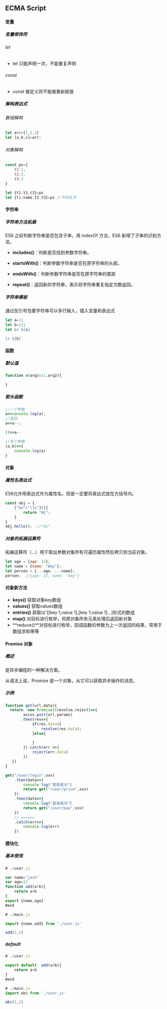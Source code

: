 ## ECMA Script

#### 变量

##### 变量修饰符

###### let

+ let 只能声明一次，不能重复声明

###### const

+ const 被定义将不能被重新赋值

##### 解构表达式

###### 数组解构

~~~js
let arr=[1,2,3]
let [a,b,c]=arr;
~~~



###### 对象解构

~~~js
const ps={
    t1:1,
    t2:2,
    t3:3
}

let {t1,t2,t3}=ps
let {t1:name,t2,t3}=ps //不同名字

~~~

#### 字符串

##### 字符串方法拓展

ES6 之前判断字符串是否包含子串，用 indexOf 方法，ES6 新增了子串的识别方法。

- **includes()**：判断是否找到参数字符串。

- **startsWith()**：判断参数字符串是否在原字符串的头部。

- **endsWith()**：判断参数字符串是否在原字符串的尾部

- **repeat()**：返回新的字符串，表示将字符串重复指定次数返回。

  

##### 字符串模板

通过反引号包裹字符串可以多行输入，插入变量和表达式

~~~js
let a=11
let b=111
let c=`${a} 

is ${b}`
~~~

#### 函数

##### 默认值

~~~js
function a(arg1=11,arg2){
    
}
~~~

##### 箭头函数

~~~js
//一个参数
a=>console.log(a);
//返回
a=>a--;

()=>a--

//多个参数
(a,b)=>{
	console.log(a)
}


~~~

#### 对象

##### 属性名表达式

ES6允许用表达式作为属性名，但是一定要将表达式放在方括号内。

~~~js
const obj = { 
    ["he"+"llo"](){
        return "Hi";  
    }
}
obj.hello();  //"Hi"
~~~



##### 对象的拓展运算符

拓展运算符（...）用于取出参数对象所有可遍历属性然后拷贝到当前对象。

~~~js
let age = {age: 15};
let name = {name: "Amy"};
let person = {...age, ...name};
person;  //{age: 15, name: "Amy"}
~~~

#### 对象新方法

+ **keys()** 获取对象key数组
+ **values()** 获取values数组
+ **entries()** 获取以'[[key 1,value 1],[key 1,value 1]...]形式的数组
+ **map()** 对目标进行枚举，将原对象所有元素处理后返回新对象
+ **reduce()**对目标进行枚举，回调函数的参数为上一次返回的结果，常用于数组求和等等



#### Promise 对象

##### 概述

是异步编程的一种解决方案。

从语法上说，Promise 是一个对象，从它可以获取异步操作的消息。

##### 示例

~~~js
function get(url,data){
  return  new Promise((resolve,reject)=>{
        axios.post(url,params)
       .then(res=>{
            if(res.data){
                resolve(res.data);
            }else{
                
            }
        }).catch(err =>{
            reject(err.data)
        })
   })
}

get("/user/login",xxx)
    .then(data=>{
    	console.log("登录成功")
    	return get("/user/price",xxx)
    })
	.then(data=>{
    	console.log("查询成功")
    	return get("/user/pay",xxx)
    })
	// ======
	.catch(err=>{
    	console.log(err)
	})


~~~



#### 模块化

##### 基本使用

~~~js
# ./user.js

var name="jack"
var age=11
function add(a+b){
    return a+b
}
export {name,age}
#end

# ./main.js

import {name,add} from './user.js'

add(1,2)
~~~

##### default

~~~js
# ./user.js

export default  add(a+b){
    return a+b
}
#end

# ./main.js
import abc from './user.js'

abc(1,2)

~~~